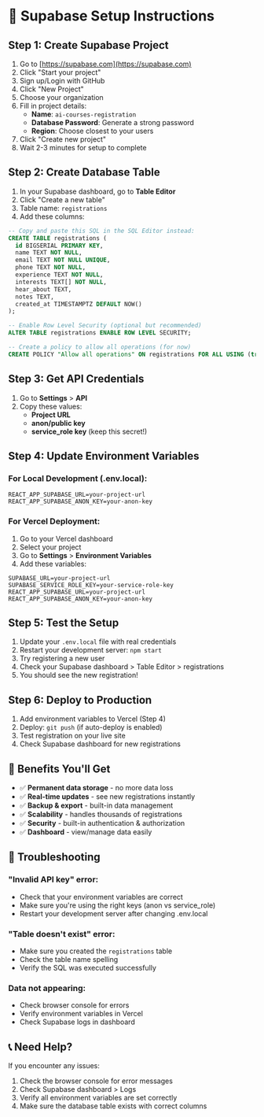 # 🚀 Supabase Setup Instructions

## Step 1: Create Supabase Project

1. Go to [https://supabase.com](https://supabase.com)
2. Click "Start your project"
3. Sign up/Login with GitHub
4. Click "New Project"
5. Choose your organization
6. Fill in project details:
   - **Name**: `ai-courses-registration`
   - **Database Password**: Generate a strong password
   - **Region**: Choose closest to your users
7. Click "Create new project"
8. Wait 2-3 minutes for setup to complete

## Step 2: Create Database Table

1. In your Supabase dashboard, go to **Table Editor**
2. Click "Create a new table"
3. Table name: `registrations`
4. Add these columns:

```sql
-- Copy and paste this SQL in the SQL Editor instead:
CREATE TABLE registrations (
  id BIGSERIAL PRIMARY KEY,
  name TEXT NOT NULL,
  email TEXT NOT NULL UNIQUE,
  phone TEXT NOT NULL,
  experience TEXT NOT NULL,
  interests TEXT[] NOT NULL,
  hear_about TEXT,
  notes TEXT,
  created_at TIMESTAMPTZ DEFAULT NOW()
);

-- Enable Row Level Security (optional but recommended)
ALTER TABLE registrations ENABLE ROW LEVEL SECURITY;

-- Create a policy to allow all operations (for now)
CREATE POLICY "Allow all operations" ON registrations FOR ALL USING (true);
```

## Step 3: Get API Credentials

1. Go to **Settings** > **API**
2. Copy these values:
   - **Project URL**
   - **anon/public key**
   - **service_role key** (keep this secret!)

## Step 4: Update Environment Variables

### For Local Development (.env.local):
```env
REACT_APP_SUPABASE_URL=your-project-url
REACT_APP_SUPABASE_ANON_KEY=your-anon-key
```

### For Vercel Deployment:
1. Go to your Vercel dashboard
2. Select your project
3. Go to **Settings** > **Environment Variables**
4. Add these variables:

```
SUPABASE_URL=your-project-url
SUPABASE_SERVICE_ROLE_KEY=your-service-role-key
REACT_APP_SUPABASE_URL=your-project-url
REACT_APP_SUPABASE_ANON_KEY=your-anon-key
```

## Step 5: Test the Setup

1. Update your `.env.local` file with real credentials
2. Restart your development server: `npm start`
3. Try registering a new user
4. Check your Supabase dashboard > Table Editor > registrations
5. You should see the new registration!

## Step 6: Deploy to Production

1. Add environment variables to Vercel (Step 4)
2. Deploy: `git push` (if auto-deploy is enabled)
3. Test registration on your live site
4. Check Supabase dashboard for new registrations

## 🎉 Benefits You'll Get

- ✅ **Permanent data storage** - no more data loss
- ✅ **Real-time updates** - see new registrations instantly
- ✅ **Backup & export** - built-in data management
- ✅ **Scalability** - handles thousands of registrations
- ✅ **Security** - built-in authentication & authorization
- ✅ **Dashboard** - view/manage data easily

## 🔧 Troubleshooting

### "Invalid API key" error:
- Check that your environment variables are correct
- Make sure you're using the right keys (anon vs service_role)
- Restart your development server after changing .env.local

### "Table doesn't exist" error:
- Make sure you created the `registrations` table
- Check the table name spelling
- Verify the SQL was executed successfully

### Data not appearing:
- Check browser console for errors
- Verify environment variables in Vercel
- Check Supabase logs in dashboard

## 📞 Need Help?

If you encounter any issues:
1. Check the browser console for error messages
2. Check Supabase dashboard > Logs
3. Verify all environment variables are set correctly
4. Make sure the database table exists with correct columns